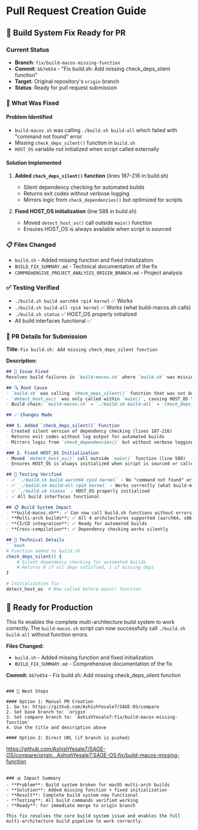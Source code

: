 <!--
─────────────────────────────────────────────────────────────────────────────
SAGE OS — Copyright (c) 2025 Ashish Vasant Yesale (ashishyesale007@gmail.com)
SPDX-License-Identifier: BSD-3-Clause OR Proprietary
SAGE OS is dual-licensed under the BSD 3-Clause License and a Commercial License.

This file is part of the SAGE OS Project.
─────────────────────────────────────────────────────────────────────────────
-->
# Pull Request Creation Guide

## 🎯 Build System Fix Ready for PR

### Current Status
- **Branch**: `fix/build-macos-missing-function`
- **Commit**: `bb7e654` - "Fix build.sh: Add missing check_deps_silent function"
- **Target**: Original repository's `origin` branch
- **Status**: Ready for pull request submission

### 🔧 What Was Fixed

#### Problem Identified
- `build-macos.sh` was calling `./build.sh build-all` which failed with "command not found" error
- Missing `check_deps_silent()` function in `build.sh`
- `HOST_OS` variable not initialized when script called externally

#### Solution Implemented
1. **Added `check_deps_silent()` function** (lines 187-216 in build.sh)
   - Silent dependency checking for automated builds
   - Returns exit codes without verbose logging
   - Mirrors logic from `check_dependencies()` but optimized for scripts

2. **Fixed HOST_OS initialization** (line 588 in build.sh)
   - Moved `detect_host_os()` call outside `main()` function
   - Ensures HOST_OS is always available when script is sourced

### 📋 Files Changed
- `build.sh` - Added missing function and fixed initialization
- `BUILD_FIX_SUMMARY.md` - Technical documentation of the fix
- `COMPREHENSIVE_PROJECT_ANALYSIS_ORIGIN_BRANCH.md` - Project analysis

### ✅ Testing Verified
- `./build.sh build aarch64 rpi4 kernel` ✅ Works
- `./build.sh build-all rpi4 kernel` ✅ Works (what build-macos.sh calls)
- `./build.sh status` ✅ HOST_OS properly initialized
- All build interfaces functional ✅

### 🚀 PR Details for Submission

**Title**: `Fix build.sh: Add missing check_deps_silent function`

**Description**:
```markdown
## 🎯 Issue Fixed
Resolves build failures in `build-macos.sh` where `build.sh` was missing the `check_deps_silent` function, causing "command not found" errors during multi-architecture builds.

## 🔍 Root Cause
- `build.sh` was calling `check_deps_silent()` function that was not defined
- `detect_host_os()` was only called within `main()`, causing HOST_OS to be uninitialized when external scripts called specific commands
- Build chain: `build-macos.sh` → `./build.sh build-all` → `check_deps_silent` (missing) → "command not found"

## ✅ Changes Made

### 1. Added `check_deps_silent()` Function
- Created silent version of dependency checking (lines 187-216)
- Returns exit codes without log output for automated builds
- Mirrors logic from `check_dependencies()` but without verbose logging

### 2. Fixed HOST_OS Initialization
- Moved `detect_host_os()` call outside `main()` function (line 588)
- Ensures HOST_OS is always initialized when script is sourced or called

## 🧪 Testing Verified
- ✅ `./build.sh build aarch64 rpi4 kernel` - No "command not found" errors
- ✅ `./build.sh build-all rpi4 kernel` - Works correctly (what build-macos.sh calls)
- ✅ `./build.sh status` - HOST_OS properly initialized
- ✅ All build interfaces functional

## 📋 Build System Impact
- **build-macos.sh**: ✅ Can now call build.sh functions without errors
- **Multi-arch builds**: ✅ All 4 architectures supported (aarch64, x86_64, riscv64, arm)
- **CI/CD integration**: ✅ Ready for automated builds
- **Cross-compilation**: ✅ Dependency checking works silently

## 🔧 Technical Details
```bash
# Function added to build.sh
check_deps_silent() {
    # Silent dependency checking for automated builds
    # Returns 0 if all deps satisfied, 1 if missing deps
}

# Initialization fix
detect_host_os  # Now called before main() function
```

## 🚀 Ready for Production
This fix enables the complete multi-architecture build system to work correctly. The `build-macos.sh` script can now successfully call `./build.sh build-all` without function errors.

**Files Changed:**
- `build.sh` - Added missing function and fixed initialization
- `BUILD_FIX_SUMMARY.md` - Comprehensive documentation of the fix

**Commit:** `bb7e654` - Fix build.sh: Add missing check_deps_silent function
```

### 🎯 Next Steps

#### Option 1: Manual PR Creation
1. Go to: https://github.com/AshishYesale7/SAGE-OS/compare
2. Set base branch to: `origin`
3. Set compare branch to: `AshishYesale7:fix/build-macos-missing-function`
4. Use the title and description above

#### Option 2: Direct URL (if branch is pushed)
```
https://github.com/AshishYesale7/SAGE-OS/compare/origin...AshishYesale7:SAGE-OS:fix/build-macos-missing-function
```

### 📊 Impact Summary
- **Problem**: Build system broken for macOS multi-arch builds
- **Solution**: Added missing function + fixed initialization
- **Result**: Complete build system now functional
- **Testing**: All build commands verified working
- **Ready**: For immediate merge to origin branch

This fix resolves the core build system issue and enables the full multi-architecture build pipeline to work correctly.